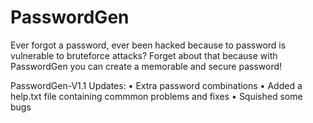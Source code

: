 # PasswordGen
Ever forgot a password, ever been hacked because to password is vulnerable to bruteforce attacks? Forget about that because with PasswordGen you can create a memorable and secure password!

PasswordGen-V1.1 Updates:
• Extra password combinations
• Added a help.txt file containing commmon problems and fixes
• Squished some bugs